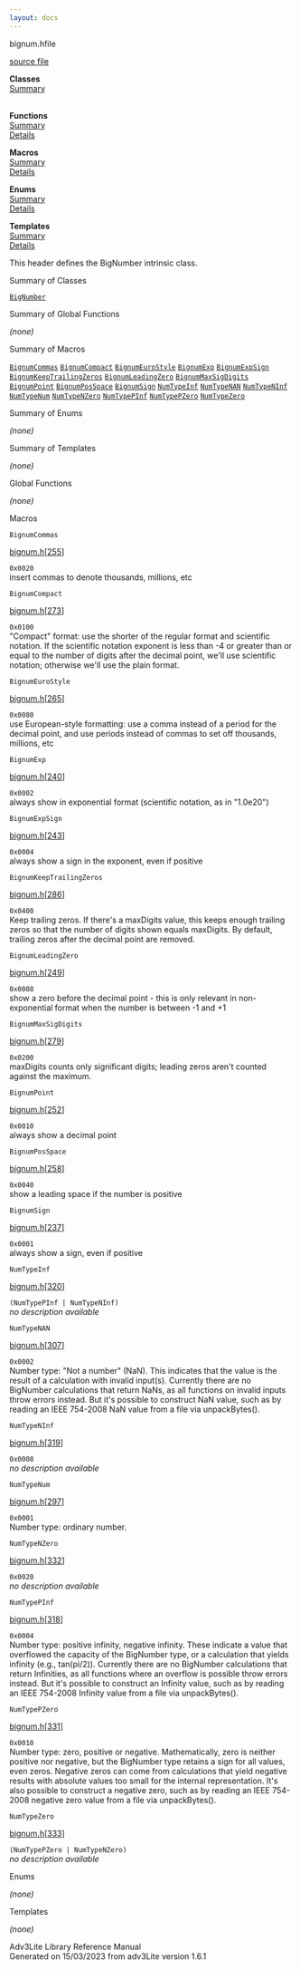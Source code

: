 ```yaml
---
layout: docs
---
```

<span class="title">bignum.h</span><span class="type">file</span>

[source file](../source/bignum.h.html)

**Classes**  
[Summary](#_ClassSummary_)  
 

**Functions**  
[Summary](#_FunctionSummary_)  
[Details](#_Functions_)

**Macros**  
[Summary](#_MacroSummary_)  
[Details](#_Macros_)

**Enums**  
[Summary](#_EnumSummary_)  
[Details](#_Enums_)

**Templates**  
[Summary](#_TemplateSummary_)  
[Details](#_Templates_)



This header defines the BigNumber intrinsic class.



<span id="_ClassSummary_"></span>



<span class="hdln">Summary of Classes</span>  



[`BigNumber`](../object/BigNumber.html)
<span id="FunctionSummary_"></span>



<span class="hdln">Summary of Global Functions</span>  



*(none)* <span id="_MacroSummary_"></span>



<span class="hdln">Summary of Macros</span>  



[`BignumCommas`](#BignumCommas) [`BignumCompact`](#BignumCompact) [`BignumEuroStyle`](#BignumEuroStyle) [`BignumExp`](#BignumExp) [`BignumExpSign`](#BignumExpSign) [`BignumKeepTrailingZeros`](#BignumKeepTrailingZeros) [`BignumLeadingZero`](#BignumLeadingZero) [`BignumMaxSigDigits`](#BignumMaxSigDigits) [`BignumPoint`](#BignumPoint) [`BignumPosSpace`](#BignumPosSpace) [`BignumSign`](#BignumSign) [`NumTypeInf`](#NumTypeInf) [`NumTypeNAN`](#NumTypeNAN) [`NumTypeNInf`](#NumTypeNInf) [`NumTypeNum`](#NumTypeNum) [`NumTypeNZero`](#NumTypeNZero) [`NumTypePInf`](#NumTypePInf) [`NumTypePZero`](#NumTypePZero) [`NumTypeZero`](#NumTypeZero)

<span id="_EnumSummary_"></span>



<span class="hdln">Summary of Enums</span>  



*(none)* <span id="_TemplateSummary_"></span>



<span class="hdln">Summary of Templates</span>  



*(none)* <span id="_Functions_"></span>



<span class="hdln">Global Functions</span>  



*(none)* <span id="_Macros_"></span>



<span class="hdln">Macros</span>  



<span id="BignumCommas"></span>

`BignumCommas`

[bignum.h](../file/bignum.h.html)\[[255](../source/bignum.h.html#255)\]



`0x0020`  
insert commas to denote thousands, millions, etc



<span id="BignumCompact"></span>

`BignumCompact`

[bignum.h](../file/bignum.h.html)\[[273](../source/bignum.h.html#273)\]



`0x0100`  
"Compact" format: use the shorter of the regular format and scientific
notation. If the scientific notation exponent is less than -4 or greater
than or equal to the number of digits after the decimal point, we'll use
scientific notation; otherwise we'll use the plain format.



<span id="BignumEuroStyle"></span>

`BignumEuroStyle`

[bignum.h](../file/bignum.h.html)\[[265](../source/bignum.h.html#265)\]



`0x0080`  
use European-style formatting: use a comma instead of a period for the
decimal point, and use periods instead of commas to set off thousands,
millions, etc



<span id="BignumExp"></span>

`BignumExp`

[bignum.h](../file/bignum.h.html)\[[240](../source/bignum.h.html#240)\]



`0x0002`  
always show in exponential format (scientific notation, as in "1.0e20")



<span id="BignumExpSign"></span>

`BignumExpSign`

[bignum.h](../file/bignum.h.html)\[[243](../source/bignum.h.html#243)\]



`0x0004`  
always show a sign in the exponent, even if positive



<span id="BignumKeepTrailingZeros"></span>

`BignumKeepTrailingZeros`

[bignum.h](../file/bignum.h.html)\[[286](../source/bignum.h.html#286)\]



`0x0400`  
Keep trailing zeros. If there's a maxDigits value, this keeps enough
trailing zeros so that the number of digits shown equals maxDigits. By
default, trailing zeros after the decimal point are removed.



<span id="BignumLeadingZero"></span>

`BignumLeadingZero`

[bignum.h](../file/bignum.h.html)\[[249](../source/bignum.h.html#249)\]



`0x0008`  
show a zero before the decimal point - this is only relevant in
non-exponential format when the number is between -1 and +1



<span id="BignumMaxSigDigits"></span>

`BignumMaxSigDigits`

[bignum.h](../file/bignum.h.html)\[[279](../source/bignum.h.html#279)\]



`0x0200`  
maxDigits counts only significant digits; leading zeros aren't counted
against the maximum.



<span id="BignumPoint"></span>

`BignumPoint`

[bignum.h](../file/bignum.h.html)\[[252](../source/bignum.h.html#252)\]



`0x0010`  
always show a decimal point



<span id="BignumPosSpace"></span>

`BignumPosSpace`

[bignum.h](../file/bignum.h.html)\[[258](../source/bignum.h.html#258)\]



`0x0040`  
show a leading space if the number is positive



<span id="BignumSign"></span>

`BignumSign`

[bignum.h](../file/bignum.h.html)\[[237](../source/bignum.h.html#237)\]



`0x0001`  
always show a sign, even if positive



<span id="NumTypeInf"></span>

`NumTypeInf`

[bignum.h](../file/bignum.h.html)\[[320](../source/bignum.h.html#320)\]



`(NumTypePInf | NumTypeNInf)`  
*no description available*



<span id="NumTypeNAN"></span>

`NumTypeNAN`

[bignum.h](../file/bignum.h.html)\[[307](../source/bignum.h.html#307)\]



`0x0002`  
Number type: "Not a number" (NaN). This indicates that the value is the
result of a calculation with invalid input(s). Currently there are no
BigNumber calculations that return NaNs, as all functions on invalid
inputs throw errors instead. But it's possible to construct NaN value,
such as by reading an IEEE 754-2008 NaN value from a file via
unpackBytes().



<span id="NumTypeNInf"></span>

`NumTypeNInf`

[bignum.h](../file/bignum.h.html)\[[319](../source/bignum.h.html#319)\]



`0x0008`  
*no description available*



<span id="NumTypeNum"></span>

`NumTypeNum`

[bignum.h](../file/bignum.h.html)\[[297](../source/bignum.h.html#297)\]



`0x0001`  
Number type: ordinary number.



<span id="NumTypeNZero"></span>

`NumTypeNZero`

[bignum.h](../file/bignum.h.html)\[[332](../source/bignum.h.html#332)\]



`0x0020`  
*no description available*



<span id="NumTypePInf"></span>

`NumTypePInf`

[bignum.h](../file/bignum.h.html)\[[318](../source/bignum.h.html#318)\]



`0x0004`  
Number type: positive infinity, negative infinity. These indicate a
value that overflowed the capacity of the BigNumber type, or a
calculation that yields infinity (e.g., tan(pi/2)). Currently there are
no BigNumber calculations that return Infinities, as all functions where
an overflow is possible throw errors instead. But it's possible to
construct an Infinity value, such as by reading an IEEE 754-2008
Infinity value from a file via unpackBytes().



<span id="NumTypePZero"></span>

`NumTypePZero`

[bignum.h](../file/bignum.h.html)\[[331](../source/bignum.h.html#331)\]



`0x0010`  
Number type: zero, positive or negative. Mathematically, zero is neither
positive nor negative, but the BigNumber type retains a sign for all
values, even zeros. Negative zeros can come from calculations that yield
negative results with absolute values too small for the internal
representation. It's also possible to construct a negative zero, such as
by reading an IEEE 754-2008 negative zero value from a file via
unpackBytes().



<span id="NumTypeZero"></span>

`NumTypeZero`

[bignum.h](../file/bignum.h.html)\[[333](../source/bignum.h.html#333)\]



`(NumTypePZero | NumTypeNZero)`  
*no description available*



<span id="_Enums_"></span>



<span class="hdln">Enums</span>  



*(none)* <span id="_Templates_"></span>



<span class="hdln">Templates</span>  



*(none)*



Adv3Lite Library Reference Manual  
Generated on 15/03/2023 from adv3Lite version 1.6.1


